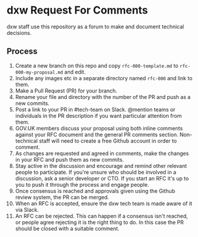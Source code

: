 # dxw Request For Comments

dxw staff use this repository as a forum to make and document technical decisions.

## Process

1. Create a new branch on this repo and copy `rfc-000-template.md` to `rfc-000-my-proposal.md` and edit.
1. Include any images etc in a separate directory named `rfc-000` and link to them.
1. Make a Pull Request (PR) for your branch.
1. Rename your file and directory with the number of the PR and push as a new commits.
1. Post a link to your PR in #tech-team on Slack. @mention teams or individuals in the PR description if you want particular attention from them.
1. GOV.UK members discuss your proposal using both inline comments against your RFC document and the general PR comments section. Non-technical staff will need to create a free Github account in order to comment.
1. As changes are requested and agreed in comments, make the changes in your RFC and push them as new commits.
1. Stay active in the discussion and encourage and remind other relevant people to participate. If you're unsure who should be involved in a discussion, ask a senior developer or CTO. If you start an RFC it's up to you to push it through the process and engage people.
1. Once consensus is reached and approvals given using the Github review system, the PR can be merged.
1. When an RFC is accepted, ensure the dxw tech team is made aware of it via Slack.
1. An RFC can be rejected. This can happen if a consensus isn't reached, or people agree rejecting it is the right thing to do. In this case the PR should be closed with a suitable comment.
